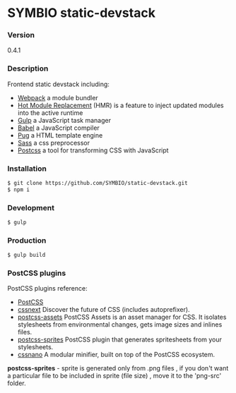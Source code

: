 # SYMBIO static-devstack

### Version
0.4.1

### Description
Frontend static devstack including:
* [Webpack](https://webpack.github.io/) a module bundler
* [Hot Module Replacement](https://webpack.github.io/docs/hot-module-replacement.html) (HMR) is a feature to inject updated modules into the active runtime
* [Gulp](http://gulpjs.com/) a JavaScript task manager
* [Babel](https://babeljs.io/) a JavaScript compiler
* [Pug](http://jade-lang.com/) a HTML template engine
* [Sass](http://sass-lang.com/) a css preprocessor
* [Postcss](http://postcss.org/) a tool for transforming CSS with JavaScript

### Installation
```sh
$ git clone https://github.com/SYMBIO/static-devstack.git
$ npm i
```

### Development
```sh
$ gulp
```

### Production
```sh
$ gulp build
```

### PostCSS plugins
PostCSS plugins reference:
* [PostCSS](https://github.com/postcss/postcss)
* [cssnext](http://cssnext.io/features/#automatic-vendor-prefixes) Discover the future of CSS (includes autoprefixer).
* [postcss-assets](https://github.com/assetsjs/postcss-assets) PostCSS Assets is an asset manager for CSS. It isolates stylesheets from environmental changes, gets image sizes and inlines files.
* [postcss-sprites](https://github.com/2createStudio/postcss-sprites) PostCSS plugin that generates spritesheets from your stylesheets.
* [cssnano](http://cssnano.co/) A modular minifier, built on top of the PostCSS ecosystem.

**postcss-sprites** -
sprite is generated only from .png files , if you don't want a particular file to be included in sprite (file size) , move it to the 'png-src' folder.
